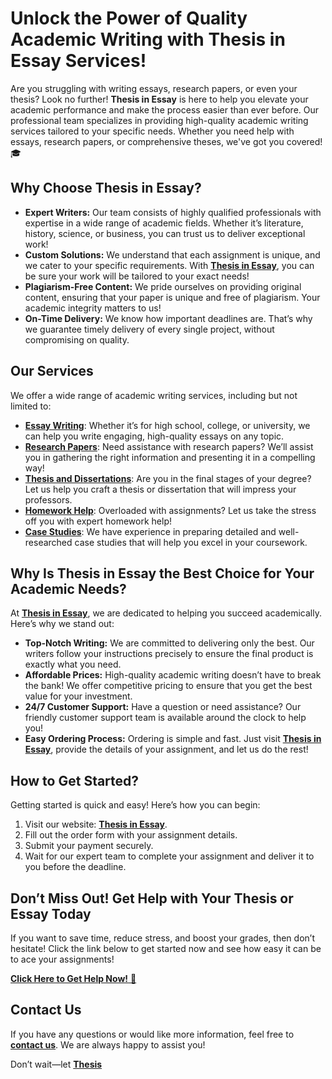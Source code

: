 # Unlock the Power of Quality Academic Writing with Thesis in Essay Services!

Are you struggling with writing essays, research papers, or even your thesis? Look no further! **Thesis in Essay** is here to help you elevate your academic performance and make the process easier than ever before. Our professional team specializes in providing high-quality academic writing services tailored to your specific needs. Whether you need help with essays, research papers, or comprehensive theses, we've got you covered! 🎓

## Why Choose Thesis in Essay?

- **Expert Writers:** Our team consists of highly qualified professionals with expertise in a wide range of academic fields. Whether it’s literature, history, science, or business, you can trust us to deliver exceptional work!
- **Custom Solutions:** We understand that each assignment is unique, and we cater to your specific requirements. With [**Thesis in Essay**](https://tinyurl.com/topessay?keyword=thesis+in+essay), you can be sure your work will be tailored to your exact needs!
- **Plagiarism-Free Content:** We pride ourselves on providing original content, ensuring that your paper is unique and free of plagiarism. Your academic integrity matters to us!
- **On-Time Delivery:** We know how important deadlines are. That’s why we guarantee timely delivery of every single project, without compromising on quality.

## Our Services

We offer a wide range of academic writing services, including but not limited to:

- [**Essay Writing**](https://tinyurl.com/topessay?keyword=thesis+in+essay): Whether it’s for high school, college, or university, we can help you write engaging, high-quality essays on any topic.
- [**Research Papers**](https://tinyurl.com/topessay?keyword=thesis+in+essay): Need assistance with research papers? We’ll assist you in gathering the right information and presenting it in a compelling way!
- [**Thesis and Dissertations**](https://tinyurl.com/topessay?keyword=thesis+in+essay): Are you in the final stages of your degree? Let us help you craft a thesis or dissertation that will impress your professors.
- [**Homework Help**](https://tinyurl.com/topessay?keyword=thesis+in+essay): Overloaded with assignments? Let us take the stress off you with expert homework help!
- [**Case Studies**](https://tinyurl.com/topessay?keyword=thesis+in+essay): We have experience in preparing detailed and well-researched case studies that will help you excel in your coursework.

## Why Is Thesis in Essay the Best Choice for Your Academic Needs?

At [**Thesis in Essay**](https://tinyurl.com/topessay?keyword=thesis+in+essay), we are dedicated to helping you succeed academically. Here’s why we stand out:

- **Top-Notch Writing:** We are committed to delivering only the best. Our writers follow your instructions precisely to ensure the final product is exactly what you need.
- **Affordable Prices:** High-quality academic writing doesn’t have to break the bank! We offer competitive pricing to ensure that you get the best value for your investment.
- **24/7 Customer Support:** Have a question or need assistance? Our friendly customer support team is available around the clock to help you!
- **Easy Ordering Process:** Ordering is simple and fast. Just visit [**Thesis in Essay**](https://tinyurl.com/topessay?keyword=thesis+in+essay), provide the details of your assignment, and let us do the rest!

## How to Get Started?

Getting started is quick and easy! Here’s how you can begin:

1. Visit our website: [**Thesis in Essay**](https://tinyurl.com/topessay?keyword=thesis+in+essay).
2. Fill out the order form with your assignment details.
3. Submit your payment securely.
4. Wait for our expert team to complete your assignment and deliver it to you before the deadline.

## Don’t Miss Out! Get Help with Your Thesis or Essay Today

If you want to save time, reduce stress, and boost your grades, then don’t hesitate! Click the link below to get started now and see how easy it can be to ace your assignments!

[**Click Here to Get Help Now!** 🎯](https://tinyurl.com/topessay?keyword=thesis+in+essay)

## Contact Us

If you have any questions or would like more information, feel free to [**contact us**](https://tinyurl.com/topessay?keyword=thesis+in+essay). We are always happy to assist you!

Don’t wait—let [**Thesis**](https://tinyurl.com/topessay?keyword=thesis+in+essay)
